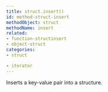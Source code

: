 ```yaml
---
title: struct.insert()
id: method-struct-insert
methodObject: struct
methodName: insert
related:
- function-structinsert
- object-struct
categories:
- struct

- iterator
---
```


Inserts a key-value pair into a structure.
